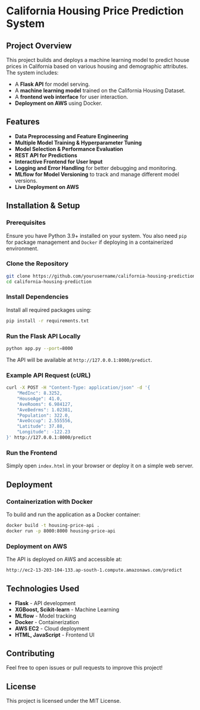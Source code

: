 # California Housing Price Prediction System

## Project Overview
This project builds and deploys a machine learning model to predict house prices in California based on various housing and demographic attributes. The system includes:
- A **Flask API** for model serving.
- A **machine learning model** trained on the California Housing Dataset.
- A **frontend web interface** for user interaction.
- **Deployment on AWS** using Docker.

## Features
- **Data Preprocessing and Feature Engineering**
- **Multiple Model Training & Hyperparameter Tuning**
- **Model Selection & Performance Evaluation**
- **REST API for Predictions**
- **Interactive Frontend for User Input**
- **Logging and Error Handling** for better debugging and monitoring.
- **MLflow for Model Versioning** to track and manage different model versions.
- **Live Deployment on AWS**

## Installation & Setup
### Prerequisites
Ensure you have Python 3.9+ installed on your system. You also need `pip` for package management and `Docker` if deploying in a containerized environment.

### Clone the Repository
```sh
git clone https://github.com/yourusername/california-housing-prediction.git
cd california-housing-prediction
```

### Install Dependencies
Install all required packages using:
```sh
pip install -r requirements.txt
```

### Run the Flask API Locally
```sh
python app.py --port=8000
```
The API will be available at `http://127.0.0.1:8000/predict`.

### Example API Request (cURL)
```sh
curl -X POST -H "Content-Type: application/json" -d '{
    "MedInc": 8.3252,
    "HouseAge": 41.0,
    "AveRooms": 6.984127,
    "AveBedrms": 1.02381,
    "Population": 322.0,
    "AveOccup": 2.555556,
    "Latitude": 37.88,
    "Longitude": -122.23
}' http://127.0.0.1:8000/predict
```

### Run the Frontend
Simply open `index.html` in your browser or deploy it on a simple web server.

## Deployment
### Containerization with Docker
To build and run the application as a Docker container:
```sh
docker build -t housing-price-api .
docker run -p 8000:8000 housing-price-api
```

### Deployment on AWS
The API is deployed on AWS and accessible at:
```sh
http://ec2-13-203-104-133.ap-south-1.compute.amazonaws.com/predict
```

## Technologies Used
- **Flask** - API development
- **XGBoost, Scikit-learn** - Machine Learning
- **MLflow** - Model tracking
- **Docker** - Containerization
- **AWS EC2** - Cloud deployment
- **HTML, JavaScript** - Frontend UI

## Contributing
Feel free to open issues or pull requests to improve this project!

## License
This project is licensed under the MIT License.
